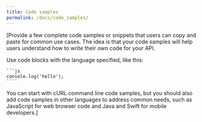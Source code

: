 ```yaml
---
title: Code samples
permalink: /docs/code_samples/
---
```


[Provide a few complete code samples or snippets that users can copy and paste for common use cases. The idea is that your code samples will help users understand how to write their own code for your API.

Use code blocks with the language specified, like this:

    ```js
    console.log('hello');
    ````

You can start with cURL command line code samples, but you should also add code samples in other languages to address common needs, such as JavaScript for web browser code and Java and Swift for mobile developers.]


